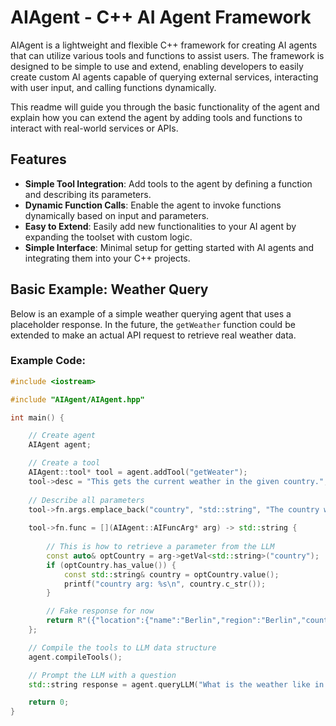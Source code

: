 # AIAgent - C++ AI Agent Framework

AIAgent is a lightweight and flexible C++ framework for creating AI agents that can utilize various tools and functions to assist users. The framework is designed to be simple to use and extend, enabling developers to easily create custom AI agents capable of querying external services, interacting with user input, and calling functions dynamically.

This readme will guide you through the basic functionality of the agent and explain how you can extend the agent by adding tools and functions to interact with real-world services or APIs.

## Features

- **Simple Tool Integration**: Add tools to the agent by defining a function and describing its parameters.
- **Dynamic Function Calls**: Enable the agent to invoke functions dynamically based on input and parameters.
- **Easy to Extend**: Easily add new functionalities to your AI agent by expanding the toolset with custom logic.
- **Simple Interface**: Minimal setup for getting started with AI agents and integrating them into your C++ projects.

## Basic Example: Weather Query

Below is an example of a simple weather querying agent that uses a placeholder response. In the future, the `getWeather` function could be extended to make an actual API request to retrieve real weather data.

### Example Code:

```cpp
#include <iostream>

#include "AIAgent/AIAgent.hpp"

int main() {

    // Create agent
    AIAgent agent;

    // Create a tool
    AIAgent::tool* tool = agent.addTool("getWeater");
    tool->desc = "This gets the current weather in the given country.";
    
    // Describe all parameters
    tool->fn.args.emplace_back("country", "std::string", "The country where the weather should be retrieved in.", true);
    
    tool->fn.func = [](AIAgent::AIFuncArg* arg) -> std::string {
        
        // This is how to retrieve a parameter from the LLM
        const auto& optCountry = arg->getVal<std::string>("country");
        if (optCountry.has_value()) {
            const std::string& country = optCountry.value();
            printf("country arg: %s\n", country.c_str());
        }

        // Fake response for now
        return R"({"location":{"name":"Berlin","region":"Berlin","country":"Germany","lat":52.517,"lon":13.4,"tz_id":"Europe/Berlin","localtime_epoch":1741257486,"localtime":"2025-03-06 11:38"},"current":{"last_updated_epoch":1741257000,"last_updated":"2025-03-06 11:30","temp_c":13.2,"temp_f":55.8,"is_day":1,"condition":{"text":"Sunny","icon":"//cdn.weatherapi.com/weather/64x64/day/113.png","code":1000},"wind_mph":6.0,"wind_kph":9.7,"wind_degree":229,"wind_dir":"SW","pressure_mb":1021.0,"pressure_in":30.15,"precip_mm":0.0,"precip_in":0.0,"humidity":41,"cloud":0,"feelslike_c":12.5,"feelslike_f":54.5,"windchill_c":10.5,"windchill_f":50.9,"heatindex_c":11.5,"heatindex_f":52.8,"dewpoint_c":0.2,"dewpoint_f":32.4,"vis_km":10.0,"vis_miles":6.0,"uv":2.3,"gust_mph":7.5,"gust_kph":12.0}})";
    };

    // Compile the tools to LLM data structure
    agent.compileTools();

    // Prompt the LLM with a question
    std::string response = agent.queryLLM("What is the weather like in Germany?");

    return 0;
}
